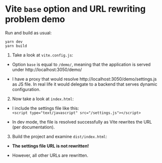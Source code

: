 # Vite `base` option and URL rewriting problem demo

Run and build as usual:

```shell
yarn dev
yarn build
```

1. Take a look at `vite.config.js`:

- Option `base` is equal to `/demo/`, meaning that the application is served under http://localhost:3050/demo/
  
- I have a proxy that would resolve http://localhost:3050/demo/settings.js as JS file.
  In real life it would delegate to a backend that serves dynamic configuration.

2. Now take a look at `index.html`:

- I include the settings file like this: <br/> 
    `<script type="text/javascript" src="/settings.js"></script>`
  
- In dev mode, the file is resolved successfully as Vite rewrites the URL (per documentation).

3. Build the project and examine `dist/index.html`:

- **The settings file URL is not rewritten!**
  
- However, all other URLs are rewritten.
